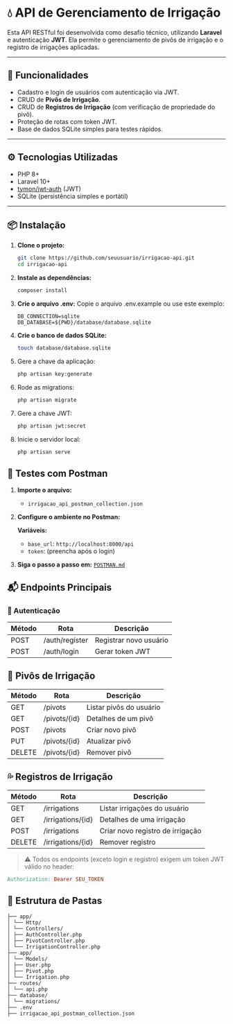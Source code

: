 # 💧 API de Gerenciamento de Irrigação

Esta API RESTful foi desenvolvida como desafio técnico, utilizando **Laravel** e autenticação **JWT**. Ela permite o gerenciamento de pivôs de irrigação e o registro de irrigações aplicadas.

---

## 🚀 Funcionalidades

- Cadastro e login de usuários com autenticação via JWT.
- CRUD de **Pivôs de Irrigação**.
- CRUD de **Registros de Irrigação** (com verificação de propriedade do pivô).
- Proteção de rotas com token JWT.
- Base de dados SQLite simples para testes rápidos.

---

## ⚙️ Tecnologias Utilizadas

- PHP 8+
- Laravel 10+
- [tymon/jwt-auth](https://github.com/tymondesigns/jwt-auth) (JWT)
- SQLite (persistência simples e portátil)

---

## 📦 Instalação

1. **Clone o projeto:**
   ```bash
   git clone https://github.com/seuusuario/irrigacao-api.git
   cd irrigacao-api
2. **Instale as dependências:**
   ```bash
   composer install
   ```

3. **Crie o arquivo .env:**
   Copie o arquivo .env.example ou use este exemplo:
   ```env
   DB_CONNECTION=sqlite
   DB_DATABASE=${PWD}/database/database.sqlite
   ```

4. **Crie o banco de dados SQLite:**
   ```bash
   touch database/database.sqlite
   ```
   
5. Gere a chave da aplicação:
   ```bash
   php artisan key:generate
   ```
   
6. Rode as migrations:
   ```bash
   php artisan migrate
   ```
   
7. Gere a chave JWT:
   ```bash
   php artisan jwt:secret
   ```

8. Inicie o servidor local:
   ```bash
   php artisan serve
   ```

## 🧪 Testes com Postman

1. **Importe o arquivo:**
   - `irrigacao_api_postman_collection.json`

2. **Configure o ambiente no Postman:**

   **Variáveis:**
   - `base_url`: `http://localhost:8000/api`
   - `token`: (preencha após o login)

3. **Siga o passo a passo em:**
[  `POSTMAN.md`](https://github.com/romeonoro/API-Gerenciamento-Irrigacao/blob/main/POSTMAN.md)

## 📬 Endpoints Principais

### 🔐 Autenticação

| Método | Rota           | Descrição              |
|--------|----------------|------------------------|
| POST   | /auth/register | Registrar novo usuário |
| POST   | /auth/login    | Gerar token JWT        |

## 🚜 Pivôs de Irrigação

| Método | Rota           | Descrição               |
|--------|----------------|-------------------------|
| GET    | /pivots        | Listar pivôs do usuário |
| GET    | /pivots/{id}   | Detalhes de um pivô     |
| POST   | /pivots        | Criar novo pivô         |
| PUT    | /pivots/{id}   | Atualizar pivô          |
| DELETE | /pivots/{id}   | Remover pivô            |

## 💦 Registros de Irrigação

| Método | Rota               | Descrição                         |
|--------|--------------------|-----------------------------------|
| GET    | /irrigations       | Listar irrigações do usuário      |
| GET    | /irrigations/{id}  | Detalhes de uma irrigação         |
| POST   | /irrigations       | Criar novo registro de irrigação  |
| DELETE | /irrigations/{id}  | Remover registro                  |

> ⚠️ Todos os endpoints (exceto login e registro) exigem um token JWT válido no header:

```makefile
Authorization: Bearer SEU_TOKEN
```

## 📁 Estrutura de Pastas
```pgsql
├── app/
│ └── Http/
│ └── Controllers/
│ ├── AuthController.php
│ ├── PivotController.php
│ └── IrrigationController.php
├── app/
│ └── Models/
│ ├── User.php
│ ├── Pivot.php
│ └── Irrigation.php
├── routes/
│ └── api.php
├── database/
│ └── migrations/
├── .env
├── irrigacao_api_postman_collection.json
```
